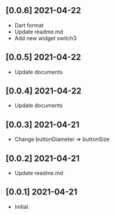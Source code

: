 ## [0.0.6] 2021-04-22 
* Dart format
* Update readme.md
* Add new widget switch3 

## [0.0.5] 2021-04-22 

* Update documents

## [0.0.4] 2021-04-22 

* Update documents

## [0.0.3] 2021-04-21 

* Change buttonDiameter => buttonSize

## [0.0.2] 2021-04-21 

* Update readme.md

## [0.0.1] 2021-04-21 

* Initial.

